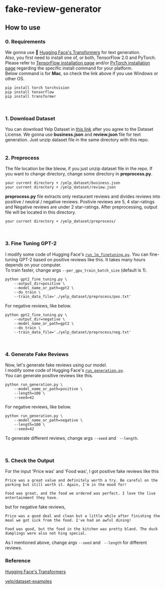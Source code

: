 # fake-review-generator

## How to use

### 0. Requirements

We gonna use :hugs: [Hugging Face's Transformers](https://github.com/huggingface/transformers) for text generation.  
Also, you first need to install one of, or both, TensorFlow 2.0 and PyTorch. Please refer to [TensorFlow installation page](https://www.tensorflow.org/install/pip#tensorflow-2.0-rc-is-available) and/or [PyTorch installation page](https://pytorch.org/get-started/locally/#start-locally) regarding the specific install command for your platform.  
Below command is for **Mac**, so check the link above if you use Windows or other OS.

```
pip install torch torchvision
pip install tensorflow
pip install transformer
```

<br>

### 1. Download Dataset

You can download Yelp Dataset in [this link](https://www.yelp.com/dataset/challenge) after you agree to the Dataset License. We gonna use **business.json** and **review.json** file for text generation. Just unzip dataset file in the same directory with this repo.  
<br>

### 2. Preprocess

The file location be like bleow, if you just unzip dataset file in the repo. If you want to change directory,  change some directory in **preprocess.py**.

```
your current directory + /yelp_dataset/business.json
your current directory + /yelp_dataset/review.json
```

**preprocess.py** file extracts only restaurant reviews and divides reviews into positive / neutral / negative reviews. Postivie reviews are 5, 4 star-ratings and Negative reviews are under 2 star-ratings. After preprocessing, output file will be located in this directory.

```
your current directory + /yelp_dataset/preprocess/
```

<br>

### 3. Fine Tuning GPT-2

I modify some code of Hugging Face's [`run_lm_finetuning.py`](https://github.com/huggingface/transformers/blob/master/examples/run_lm_finetuning.py).  You can fine-tuning GPT-2 based on positive reviews like this.  It takes many hours depends on your computer.  
To train faster, change args ```--per_gpu_train_batch_size``` (default is 1).

```
python gpt2_fine_tuning.py \
    --output_dir=positive \
    --model_name_or_path=gpt2 \
    --do_train \
    --train_data_file='./yelp_dataset/preprocess/pos.txt'
```

For negative reviews, like below.

```
python gpt2_fine_tuning.py \
    --output_dir=negative \
    --model_name_or_path=gpt2 \
    --do_train \
    --train_data_file='./yelp_dataset/preprocess/neg.txt'
```

<br>

### 4. Generate Fake Reviews

Now, let's generate fake reviews using our model.  
I modify some code of Hugging Face's [`run_generation.py`](https://github.com/huggingface/transformers/blob/master/examples/run_generation.py).  
You can generate positive reviews like this.  

```
python run_generation.py \
    --model_name_or_path=positive \
    --length=100 \
    --seed=42
```

For negative reviews, like below.

```
python run_generation.py \
    --model_name_or_path=negative \
    --length=100 \
    --seed=42
```

To generate different reviews, change args ``--seed`` and `` --length``.

<br>

### 5. Check the Output

For the input 'Price was' and 'Food was', I got positive fake reviews like this

```
Price was a great value and definitely worth a try. Be careful on the parking but still worth it. Again, I'm in the mood for!

Food was great, and the food we ordered was perfect. I love the live entertainment they have.
```

but for negative fake reviews,

```
Price was a good deal and clean but a little while after finishing the meal we got sick from the food. I've had an awful dining!

Food was good, but the food in the kitchen was pretty bland. The duck dumplings were also not hing special.
```

As I mentioned above, change args ``--seed`` and `` --length`` for different reviews.
<br>

### Reference

[Hugging Face's Transformers](https://github.com/huggingface/transformers)

[yelp/dataset-examples](https://github.com/Yelp/dataset-examples)

